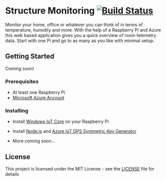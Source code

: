 # Structure Monitoring [![Build Status](https://dev.azure.com/muellerobin95/Systecs%20Structure%20Monitoring/_apis/build/status/RobinTTY.StructureMonitoring)](https://dev.azure.com/muellerobin95/Systecs%20Structure%20Monitoring/_build/latest?definitionId=3)

Monitor your home, office or whatever you can think of in terms of temperature, humidity and more. With the help of a Raspberry Pi and Azure this web based application gives you a quick overview of room telemetry data. Start with one Pi and go to as many as you like with minimal setup.

## Getting Started

Coming soon!

### Prerequisites

- At least one Raspberry Pi
- [Microsoft Azure Account](https://azure.microsoft.com/)

### Installing

- Install [Windows IoT Core](https://www.microsoft.com/en-us/software-download/windows10iotcore#!) on your Raspberry Pi

- Install [Node.js](https://nodejs.org/en/) and [Azure IoT DPS Symmetric Key Generator](https://www.npmjs.com/package/dps-keygen)

- More coming soon...

## License

This project is licensed under the MIT License - see the [LICENSE](LICENSE) file for details

